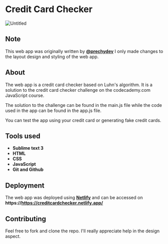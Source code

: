 # Credit Card Checker

![Untitled](https://user-images.githubusercontent.com/70331030/107842283-501b9500-6dc2-11eb-8fa3-fd026b7d23ce.PNG)

## Note

This web app was originally written by **[@prechydev](https://github.com/prechydev)**
I only made changes to the layout design and styling of the web app.

## About

The web app is a credit card checker based on Luhn's algorithm. It is a solution to the credit card checker challenge on the codecademy.com JavaScript course.

The solution to the challenge can be found in the main.js file while the code used in the app can be found in the app.js file.

You can test the app using your credit card or generating fake credit cards.

## Tools used

- **Sublime text 3**
- **HTML**
- **CSS**
- **JavaScript**
- **Git and Github**

## Deployment

The web app was deployed using  **[Netlify](netlify.com)** and can be accessed on **https://https://creditcardchecker.netlify.app/**

## Contributing

Feel free to fork and clone the repo. I'll really appreciate help in the design aspect. 
